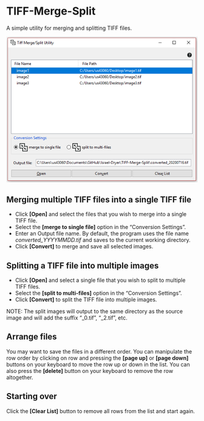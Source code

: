 # TIFF-Merge-Split
A simple utility for merging and splitting TIFF files.  

![](example.png)

## Merging multiple TIFF files into a single TIFF file
- Click **[Open]** and select the files that you wish to merge into a single TIFF file.
- Select the **[merge to single file]** option in the “Conversion Settings”.
- Enter an Output file name. By default, the program uses the file name _converted_YYYYMMDD.tif_ and saves to the current working directory.
- Click **[Convert]** to merge and save all selected images.
## Splitting a TIFF file into multiple images
- Click **[Open]** and select a single file that you wish to split to multiple TIFF files.
- Select the **[split to multi-files]** option in the “Conversion Settings”.
- Click **[Convert]** to split the TIFF file into multiple images.  

NOTE: The split images will output to the same directory as the source image and will add the suffix “_0.tif”, “_2.tif”, etc.  

## Arrange files  
You may want to save the files in a different order. You can manipulate the row order by clicking on row and pressing the **[page up]** or **[page down]** buttons on your keyboard to move the row up or down in the list. You can also press the **[delete]** button on your keyboard to remove the row altogether.  

## Starting over
Click the **[Clear List]** button to remove all rows from the list and start again.
